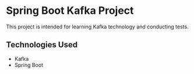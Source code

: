 # Spring Boot Kafka Project

This project is intended for learning Kafka technology and conducting tests.

## Technologies Used

- Kafka
- Spring Boot
